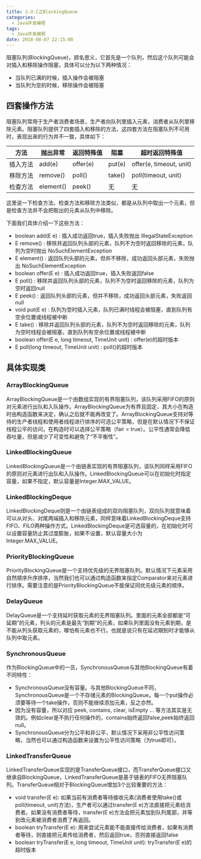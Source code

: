 ```yaml
---
title: J.U.C之BlockingQueue
categories:
  - Java并发编程
tags:
  - Java并发编程
date: 2018-08-07 22:15:08
---
```


阻塞队列(BlockingQueue)，顾名思义，它首先是一个队列，然后这个队列可能会对插入和移除操作阻塞，具体可以分为以下两种情况：<!-- more -->

- 当队列已满的时候，插入操作会被阻塞
- 当队列为空的时候，移除操作会被阻塞


## 四套操作方法

阻塞队列常用于生产者消费者场景，生产者向队列里插入元素，消费者从队列里移除元素。阻塞队列提供了四套插入和移除的方法，这四套方法在阻塞队列不可用时，表现出来的行为并不一致，具体如下：


方法 | 抛出异常 | 返回特殊值 | 阻塞 | 超时返回特殊值
---|---|---|---|---
插入方法 | add(e) | offer(e) | put(e) | offer(e, timeout, unit)
移除方法 | remove() | poll() | take() | poll(timeout, unit)
检查方法 | element() | peek() | 无 | 无



这里说一下检查方法，检查方法和移除方法类似，都是从队列中取出一个元素，但是检查方法并不会把取出的元素从队列中移除。

下面我们具体介绍一下这些方法：

- boolean add(E e) : 插入成功返回true，插入失败抛出 IllegalStateException
- E remove() : 移除并返回队列头部的元素，队列不为空时返回移除的元素，队列为空时抛出 NoSuchElementException
- E element() : 返回队列头部的元素，但并不移除，成功返回头部元素，失败抛出 NoSuchElementException
- boolean offer(E e) : 插入成功返回true，插入失败返回false
- E poll() : 移除并返回队列头部的元素，队列不为空时返回移除的元素，队列为空时返回null
- E peek() : 返回队列头部的元素，但并不移除，成功返回头部元素，失败返回null
- void put(E e) : 队列为空时插入元素，队列已满时线程会被阻塞，直到队列有空余位置或线程被中断
- E take() : 移除并返回队列头部的元素，队列不为空时返回移除的元素，队列为空时线程会被阻塞，直到队列有空余位置或线程被中断
- boolean offer(E e, long timeout, TimeUnit unit) : offer(e)的超时版本
- E poll(long timeout, TimeUnit unit) : poll()的超时版本


## 具体实现类

### ArrayBlockingQueue

ArrayBlockingQueue是一个由数组实现的有界阻塞队列，该队列采用FIFO的原则对元素进行出队和入队操作。ArrayBlockingQueue为有界且固定，其大小在构造时由构造函数来决定，确认之后就不能再改变了。ArrayBlockingQueue支持对等待的生产者线程和使用者线程进行排序的可选公平策略，但是在默认情况下不保证线程公平的访问，在构造时可以选择公平策略（fair = true）。公平性通常会降低吞吐量，但是减少了可变性和避免了“不平衡性”。

### LinkedBlockingQueue

LinkedBlockingQueue是一个由链表实现的有界阻塞队列，该队列同样采用FIFO的原则对元素进行出队和入队操作。LinkedBlockingQueue可以在初始化时指定容量，如果不指定，默认容量是Integer.MAX_VALUE。

### LinkedBlockingDeque

LinkedBlockingDeque则是一个由链表组成的双向阻塞队列，双向队列就意味着可以从对头、对尾两端插入和移除元素，同样意味着LinkedBlockingDeque支持FIFO、FILO两种操作方式。LinkedBlockingDeque是可选容量的，在初始化时可以设置容量防止其过度膨胀，如果不设置，默认容量大小为Integer.MAX_VALUE。

### PriorityBlockingQueue

PriorityBlockingQueue是一个支持优先级的无界阻塞队列。默认情况下元素采用自然顺序升序排序，当然我们也可以通过构造函数来指定Comparator来对元素进行排序。需要注意的是PriorityBlockingQueue不能保证同优先级元素的顺序。

### DelayQueue

DelayQueue是一个支持延时获取元素的无界阻塞队列。里面的元素全部都是“可延期”的元素，列头的元素是最先“到期”的元素，如果队列里面没有元素到期，是不能从列头获取元素的，哪怕有元素也不行。也就是说只有在延迟期到时才能够从队列中取元素。

### SynchronousQueue

作为BlockingQueue中的一员，SynchronousQueue与其他BlockingQueue有着不同特性：

- SynchronousQueue没有容量。与其他BlockingQueue不同，SynchronousQueue是一个不存储元素的BlockingQueue。每一个put操作必须要等待一个take操作，否则不能继续添加元素，反之亦然。
- 因为没有容量，所以对应 peek, contains, clear, isEmpty ... 等方法其实是无效的。例如clear是不执行任何操作的，contains始终返回false,peek始终返回null。
- SynchronousQueue分为公平和非公平，默认情况下采用非公平性访问策略，当然也可以通过构造函数来设置为公平性访问策略（为true即可）。

### LinkedTransferQueue

LinkedTransferQueue实现的是TransferQueue接口，而TransferQueue接口又继承自BlockingQueue，LinkedTransferQueue是基于链表的FIFO无界阻塞队列。TransferQueue相对于BlockingQueue增加3个比较重要的方法：

- void transfer(E e): 如果当前有消费者等待接收元素(消费者使用take()或poll(timeout, unit)方法)，生产者可以通过transfer(E e)方法直接把元素给消费者。如果没有消费者等待，transfer(E e)方法会把元素加到队列尾部，并等到改元素被消费者消费了再返回。
- boolean tryTransfer(E e): 用来尝试元素能不能直接传给消费者，如果有消费者等待，则直接把元素传给消费者，然后返回true，否则直接返回false
- boolean tryTransfer(E e, long timeout, TimeUnit unit): tryTransfer(E e)的超时版本








